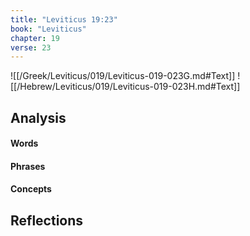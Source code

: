 ```yaml
---
title: "Leviticus 19:23"
book: "Leviticus"
chapter: 19
verse: 23
---
```

![[/Greek/Leviticus/019/Leviticus-019-023G.md#Text]]
![[/Hebrew/Leviticus/019/Leviticus-019-023H.md#Text]]

## Analysis

#### Words

#### Phrases

#### Concepts

## Reflections
